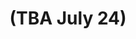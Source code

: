 ---
layout: play
categories: play
title: "(TBA July 24)"
image: ""
external: "http://www.thedirtyblondes.org/play-in-a-day-summer-edition-freak-show.html"
---